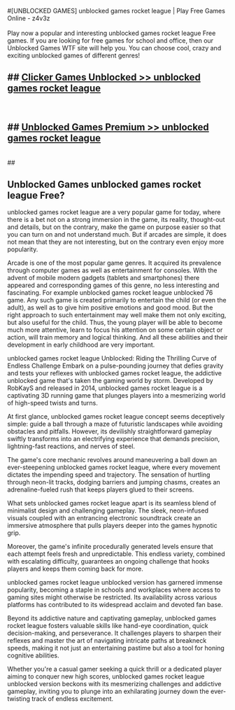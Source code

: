 #[UNBLOCKED GAMES] unblocked games rocket league | Play Free Games Online - z4v3z <br>
<br>
Play now a popular and interesting unblocked games rocket league Free games. If you are looking for free games for school and office, then our Unblocked Games WTF site will help you. You can choose cool, crazy and exciting unblocked games of different genres!


## ##  [Clicker Games Unblocked >> unblocked games rocket league](http://freeplayer.one?title=unblocked_games_rocket_league&ref=22)
  <br>

##  ## [Unblocked Games Premium >> unblocked games rocket league](http://freeplayer.one?title=unblocked_games_rocket_league&ref=22)
  <br>
  ##



## Unblocked Games unblocked games rocket league Free?

unblocked games rocket league are a very popular game for today, where there is a bet not on a strong immersion in the game, its reality, thought-out and details, but on the contrary, make the game on purpose easier so that you can turn on and not understand much. But if arcades are simple, it does not mean that they are not interesting, but on the contrary even enjoy more popularity.

Arcade is one of the most popular game genres. It acquired its prevalence through computer games as well as entertainment for consoles. With the advent of mobile modern gadgets (tablets and smartphones) there appeared and corresponding games of this genre, no less interesting and fascinating. For example unblocked games rocket league unblocked 76 game. Any such game is created primarily to entertain the child (or even the adult), as well as to give him positive emotions and good mood. But the right approach to such entertainment may well make them not only exciting, but also useful for the child. Thus, the young player will be able to become much more attentive, learn to focus his attention on some certain object or action, will train memory and logical thinking. And all these abilities and their development in early childhood are very important.

unblocked games rocket league Unblocked: Riding the Thrilling Curve of Endless Challenge
Embark on a pulse-pounding journey that defies gravity and tests your reflexes with unblocked games rocket league, the addictive unblocked game that's taken the gaming world by storm. Developed by RobKayS and released in 2014, unblocked games rocket league is a captivating 3D running game that plunges players into a mesmerizing world of high-speed twists and turns.

At first glance, unblocked games rocket league concept seems deceptively simple: guide a ball through a maze of futuristic landscapes while avoiding obstacles and pitfalls. However, its devilishly straightforward gameplay swiftly transforms into an electrifying experience that demands precision, lightning-fast reactions, and nerves of steel.

The game's core mechanic revolves around maneuvering a ball down an ever-steepening unblocked games rocket league, where every movement dictates the impending speed and trajectory. The sensation of hurtling through neon-lit tracks, dodging barriers and jumping chasms, creates an adrenaline-fueled rush that keeps players glued to their screens.

What sets unblocked games rocket league apart is its seamless blend of minimalist design and challenging gameplay. The sleek, neon-infused visuals coupled with an entrancing electronic soundtrack create an immersive atmosphere that pulls players deeper into the games hypnotic grip.

Moreover, the game's infinite procedurally generated levels ensure that each attempt feels fresh and unpredictable. This endless variety, combined with escalating difficulty, guarantees an ongoing challenge that hooks players and keeps them coming back for more.

unblocked games rocket league unblocked version has garnered immense popularity, becoming a staple in schools and workplaces where access to gaming sites might otherwise be restricted. Its availability across various platforms has contributed to its widespread acclaim and devoted fan base.

Beyond its addictive nature and captivating gameplay, unblocked games rocket league fosters valuable skills like hand-eye coordination, quick decision-making, and perseverance. It challenges players to sharpen their reflexes and master the art of navigating intricate paths at breakneck speeds, making it not just an entertaining pastime but also a tool for honing cognitive abilities.

Whether you're a casual gamer seeking a quick thrill or a dedicated player aiming to conquer new high scores, unblocked games rocket league unblocked version beckons with its mesmerizing challenges and addictive gameplay, inviting you to plunge into an exhilarating journey down the ever-twisting track of endless excitement.